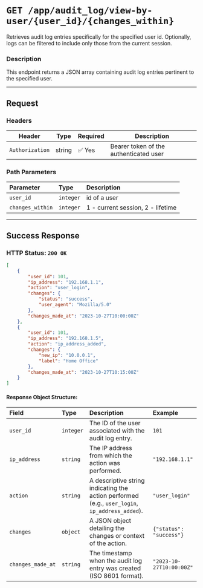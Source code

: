 # `GET /app/audit_log/view-by-user/{user_id}/{changes_within}`

Retrieves audit log entries specifically for the specified user id. Optionally, logs can be filtered to include only
those from the current session.

### Description

This endpoint returns a JSON array containing audit log entries pertinent to the specified user.

---

## Request

### Headers

| Header          | Type   | Required | Description                            |
|-----------------|--------|----------|----------------------------------------|
| `Authorization` | string | ✅ Yes    | Bearer token of the authenticated user |

### Path Parameters

| Parameter        | Type      | Description                       |
|:-----------------|:----------|:----------------------------------|
| `user_id`        | `integer` | id of a user                      |
| `changes_within` | `integer` | 1 - current session, 2 - lifetime |

---

## Success Response

### HTTP Status: `200 OK`

```json
[
    {
        "user_id": 101,
        "ip_address": "192.168.1.1",
        "action": "user_login",
        "changes": {
            "status": "success",
            "user_agent": "Mozilla/5.0"
        },
        "changes_made_at": "2023-10-27T10:00:00Z"
    },
    {
        "user_id": 101,
        "ip_address": "192.168.1.5",
        "action": "ip_address_added",
        "changes": {
            "new_ip": "10.0.0.1",
            "label": "Home Office"
        },
        "changes_made_at": "2023-10-27T10:15:00Z"
    }
]
```

#### Response Object Structure:

| Field             | Type      | Description                                                                                    | Example                  |
|:------------------|:----------|:-----------------------------------------------------------------------------------------------|:-------------------------|
| `user_id`         | `integer` | The ID of the user associated with the audit log entry.                                        | `101`                    |
| `ip_address`      | `string`  | The IP address from which the action was performed.                                            | `"192.168.1.1"`          |
| `action`          | `string`  | A descriptive string indicating the action performed (e.g., `user_login`, `ip_address_added`). | `"user_login"`           |
| `changes`         | `object`  | A JSON object detailing the changes or context of the action.                                  | `{"status": "success"}`  |
| `changes_made_at` | `string`  | The timestamp when the audit log entry was created (ISO 8601 format).                          | `"2023-10-27T10:00:00Z"` |
